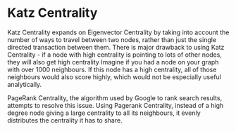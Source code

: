 # Katz Centrality

Katz Centrality expands on Eigenvector Centrality by taking into account
the number of ways to travel between two nodes, rather than just the
single directed transaction between them. There is major drawback to
using Katz Centrality - if a node with high centrality is pointing to
lots of other nodes, they will also get high centrality Imagine if you
had a node on your graph with over 1000 neighbours. If this node has a
high centrality, all of those neighbours would also score highly, which
would not be especially useful analytically.

PageRank Centrality, the algorithm used by Google to rank search
results, attempts to resolve this issue. Using Pagerank Centrality,
instead of a high degree node giving a large centrality to all its
neighbours, it evenly distributes the centrality it has to share.
